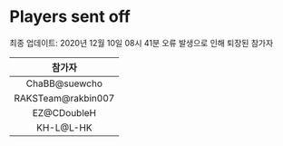 # Players sent off
최종 업데이트: 2020년 12월 10일 08시 41분
오류 발생으로 인해 퇴장된 참가자




| 참가자 |
|:---:|
| ChaBB@suewcho |
| RAKSTeam@rakbin007 |
| EZ@CDoubleH |
| KH-L@L-HK |